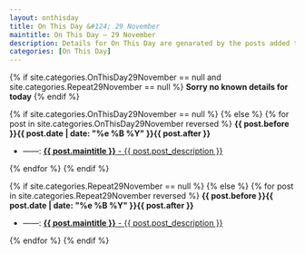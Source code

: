 ```yaml
---
layout: onthisday
title: On This Day &#124; 29 November
maintitle: On This Day — 29 November
description: Details for On This Day are genarated by the posts added to the website so the content is subject to changes/updates over time.
categories: [On This Day]
---
```


{% if site.categories.OnThisDay29November == null and site.categories.Repeat29November == null %}
<strong>Sorry no known details for today</strong>
{% endif %}

{% if site.categories.OnThisDay29November == null %}
{% else %}
{% for post in site.categories.OnThisDay29November reversed %}
<strong>{{ post.before }}{{ post.date | date: "%e %B %Y" }}{{ post.after }}</strong>
<ul>
<li> ——: <a class="{{ post.class }}" href="{{ post.url }}"><strong>{{ post.maintitle }}</strong> - {{ post.post_description }}</a></li>
</ul>
{% endfor %}
{% endif %}

{% if site.categories.Repeat29November == null %}
{% else %}
{% for post in site.categories.Repeat29November reversed %}
<strong>{{ post.before }}{{ post.date | date: "%e %B %Y" }}{{ post.after }}</strong>
<ul>
<li> ——: <a class="{{ post.class }}" href="{{ post.url }}"><strong>{{ post.maintitle }}</strong> - {{ post.post_description }}</a></li>
</ul>
{% endfor %}
{% endif %}
